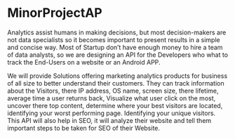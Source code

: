 # MinorProjectAP

 Analytics assist humans in making decisions, but most decision-makers are not data specialists so it becomes important to present results in a simple and concise way. Most of Startup don’t have enough money to hire a team of data analysts, so we are designing an API for the Developers who what to track the End-Users on a website or an Android APP. 
 
We will provide Solutions offering marketing analytics products for business of all size to better understand their customers. They can track information about the Visitors, there IP address, OS name, screen size, there lifetime, average time a user returns back, Visualize what user click on the most, uncover there top content, determine where your best visitors are located, identifying your worst performing page. Identifying your unique visitors. This API will also help in SEO, it will analyze their website and tell them important steps to be taken for SEO of their Website. 
